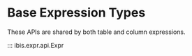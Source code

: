 # Base Expression Types

These APIs are shared by both table and column expressions.

::: ibis.expr.api.Expr

